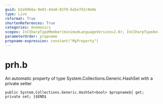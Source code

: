 ```yaml
---
guid: b2a94b6a-9e01-44a0-82f0-6a5e742c9e8e
type: Live
reformat: True
shortenReferences: True
categories: mnemonics
scopes: InCSharpTypeMember(minimumLanguageVersion=2.0); InCSharpTypeAndNamespace(minimumLanguageVersion=2.0)
parameterOrder: propname
propname-expression: constant("MyProperty")
---
```


# prh.b

An automatic property of type System.Collections.Generic.HashSet<bool> with a private setter

```
public System.Collections.Generic.HashSet<bool> $propname${ get; private set; }$END$
```
